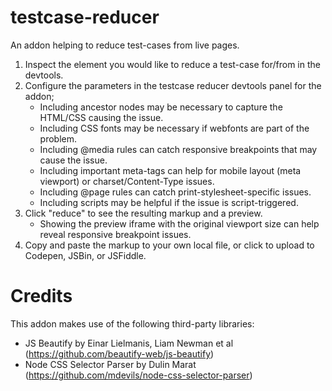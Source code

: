 # testcase-reducer
An addon helping to reduce test-cases from live pages.

1. Inspect the element you would like to reduce a test-case for/from in the devtools.
2. Configure the parameters in the testcase reducer devtools panel for the addon;
   - Including ancestor nodes may be necessary to capture the HTML/CSS causing the issue.
   - Including CSS fonts may be necessary if webfonts are part of the problem.
   - Including @media rules can catch responsive breakpoints that may cause the issue.
   - Including important meta-tags can help for mobile layout (meta viewport) or charset/Content-Type issues.
   - Including @page rules can catch print-stylesheet-specific issues.
   - Including scripts may be helpful if the issue is script-triggered.
3. Click "reduce" to see the resulting markup and a preview.
   - Showing the preview iframe with the original viewport size can help reveal responsive breakpoint issues.
4. Copy and paste the markup to your own local file, or click to upload to Codepen, JSBin, or JSFiddle.

# Credits
This addon makes use of the following third-party libraries:

- JS Beautify by Einar Lielmanis, Liam Newman et al (https://github.com/beautify-web/js-beautify)
- Node CSS Selector Parser by Dulin Marat (https://github.com/mdevils/node-css-selector-parser)
